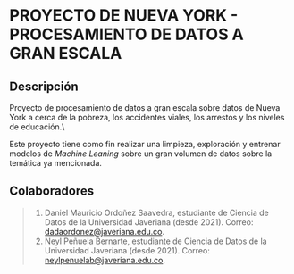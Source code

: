 # PROYECTO DE NUEVA YORK - PROCESAMIENTO DE DATOS A GRAN ESCALA
## Descripción
Proyecto de procesamiento de datos a gran escala sobre datos de Nueva York a cerca de la pobreza, los accidentes viales, los arrestos y los niveles de educación.\

Este proyecto tiene como fin realizar una limpieza, exploración y entrenar modelos de *Machine Leaning* sobre un gran volumen de datos sobre la temática ya mencionada. 



## Colaboradores

>1. Daniel Mauricio Ordoñez Saavedra, estudiante de Ciencia de Datos de la Universidad Javeriana (desde 2021). Correo: dadaordonez@javeriana.edu.co.
>2. Neyl Peñuela Bernarte, estudiante de Ciencia de Datos de la Universidad Javeriana (desde 2021). Correo: neylpenuelab@javeriana.edu.co.
